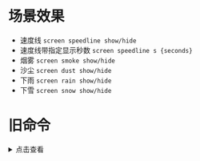 # 场景效果

- 速度线 `screen speedline show/hide`
- 速度线带指定显示秒数 `screen speedline s {seconds}`
- 烟雾 `screen smoke show/hide`
- 沙尘 `screen dust show/hide`
- 下雨 `screen rain show/hide`
- 下雪 `screen snow show/hide`

# 旧命令

<details>
<summary>点击查看</summary>
<pre>

## 速度线

- 速度线出现 `speedline show`
- 速度线消失 `speedline hide`
- 可以指定显示秒数 `speedline s {seconds}`

## 烟雾

- 显示 `smoke show`
- 隐藏 `smoke hide`

## 沙尘

- 显示 `dust show`
- 隐藏 `dust hide`

## 下雨

- 显示 `rain show`
- 隐藏 `rain hide`

## 下雪

- 显示 `snow show`
- 隐藏 `snow hide`</pre>
</details>
